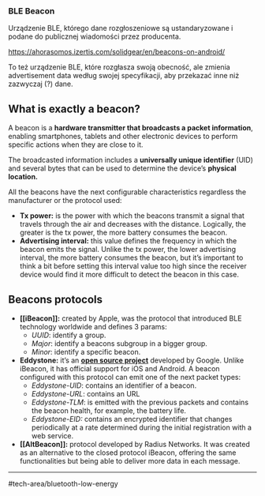 ### BLE Beacon
Urządzenie BLE, którego dane rozgłoszeniowe są ustandaryzowane i podane do publicznej wiadomości przez producenta. 

https://ahorasomos.izertis.com/solidgear/en/beacons-on-android/

To też urządzenie BLE, które rozgłasza swoją obecność, ale zmienia advertisement data według swojej specyfikacji, aby przekazać inne niż zazwyczaj (?) dane.
## What is exactly a beacon?

A beacon is a **hardware transmitter that broadcasts a packet information**, enabling smartphones, tablets and other electronic devices to perform specific actions when they are close to it.

The broadcasted information includes a **universally unique identifier** (UID) and several bytes that can be used to determine the device’s **physical location.**

All the beacons have the next configurable characteristics regardless the manufacturer or the protocol used:

-   **Tx power:** is the power with which the beacons transmit a signal that travels through the air and decreases with the distance. Logically, the greater is the tx power, the more battery consumes the beacon.
-   **Advertising interval:** this value defines the frequency in which the beacon emits the signal. Unlike the tx power, the lower advertising interval, the more battery consumes the beacon, but it’s important to think a bit before setting this interval value too high since the receiver device would find it more difficult to detect the beacon in this case.

## Beacons protocols
-   **[[iBeacon]]:** created by Apple, was the protocol that introduced BLE technology worldwide and defines 3 params:
    -   _UUID_: identify a group.
    -   _Major_: identify a beacons subgroup in a bigger group.
    -   _Minor_: identify a specific beacon.
-   **Eddystone:** it’s an [**open source project**](https://github.com/google/eddystone) developed by Google. Unlike iBeacon, it has official support for iOS and Android. A beacon configured with this protocol can emit one of the next packet types:
    -   _Eddystone-UID_: contains an identifier of a beacon.
    -   _Eddystone-URL_: contains an URL
    -   _Eddystone-TLM_: is emitted with the previous packets and contains the beacon health, for example, the battery life.
    -   _Eddystone-EID:_ contains an encrypted identifier that changes periodically at a rate determined during the initial registration with a web service.
-   **[[AltBeacon]]:** protocol developed by Radius Networks. It was created as an alternative to the closed protocol iBeacon, offering the same functionalities but being able to deliver more data in each message.

---
#tech-area/bluetooth-low-energy 